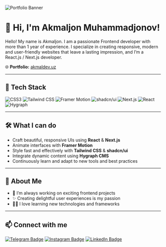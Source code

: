 ![Portfolio Banner](https://www.setu.ie/Craft/assets/banners/_800x418_crop_center-center_82_none/informationtech.jpg?mtime=1711539742)

# 👋 Hi, I'm Akmaljon Muhammadjonov!

Hello! My name is Akmaljon. I am a passionate Frontend developer with more than 1 year of experience. I specialize in creating responsive, modern and user-friendly websites that leave a lasting impression, and I’m a React.js / Next.js developer.

🌐 **Portfolio:** [akmaldev.uz](https://akmaldev.uz)

---

## 🚀 Tech Stack

![CSS3](https://img.shields.io/badge/-CSS3-1572B6?style=for-the-badge&logo=css3&logoColor=white)
![Tailwind CSS](https://img.shields.io/badge/-Tailwind%20CSS-38B2AC?style=for-the-badge&logo=tailwind-css&logoColor=white)
![Framer Motion](https://img.shields.io/badge/-Framer%20Motion-0055FF?style=for-the-badge&logo=framer&logoColor=white)
![shadcn/ui](https://img.shields.io/badge/-shadcn/ui-111827?style=for-the-badge)
![Next.js](https://img.shields.io/badge/-Next.js-000000?style=for-the-badge&logo=next.js&logoColor=white)
![React](https://img.shields.io/badge/-React-61DAFB?style=for-the-badge&logo=react&logoColor=black)
![Hygraph](https://img.shields.io/badge/-hygraph-11162B?style=for-the-badge)

---

## 🛠️ What I can do

- Craft beautiful, responsive UIs using **React** & **Next.js**
- Animate interfaces with **Framer Motion**
- Style fast and effectively with **Tailwind CSS** & **shadcn/ui**
- Integrate dynamic content using **Hygraph CMS**
- Continuously learn and adapt to new tools and best practices

---

## 🌟 About Me

- 🔭 I’m always working on exciting frontend projects
- ✨ Creating delightful user experiences is my passion
- 🧑‍💻 I love learning new technologies and frameworks

---

## 📫 Connect with me

[![Telegram Badge](https://img.shields.io/badge/-akmaljonmuhammadjon0v-26A5E4?style=flat-square&logo=telegram&logoColor=white)](https://t.me/akmaljonmuhammadjon0v)
[![Instagram Badge](https://img.shields.io/badge/-akmal__dev-E4405F?style=flat-square&logo=instagram&logoColor=white)](https://instagram.com/akmal__dev)
[![LinkedIn Badge](https://img.shields.io/badge/-akmaljon--muhammadjonov-0077B5?style=flat-square&logo=linkedin&logoColor=white)](https://linkedin.com/in/akmaljon-muhammadjonov)
